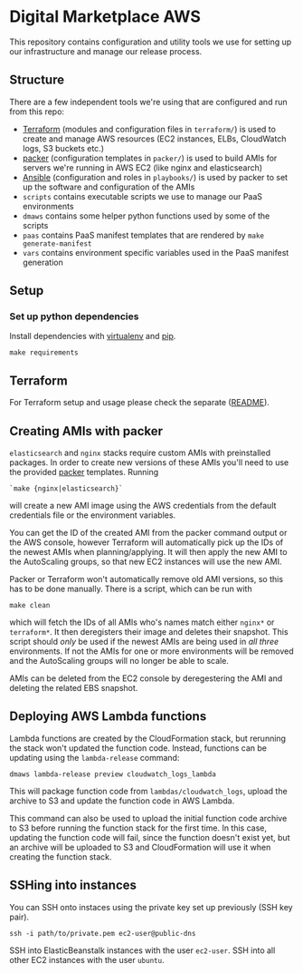 # Digital Marketplace AWS

This repository contains configuration and utility tools we use for setting up our infrastructure
and manage our release process.

## Structure

There are a few independent tools we're using that are configured and run from this repo:

* [Terraform](https://www.terraform.io/) (modules and configuration files in `terraform/`) is used
  to create and manage AWS resources (EC2 instances, ELBs, CloudWatch logs, S3 buckets etc.)
* [packer](https://www.packer.io/) (configuration templates in `packer/`) is used to build AMIs
  for servers we're running in AWS EC2 (like nginx and elasticsearch)
* [Ansible](https://docs.ansible.com/ansible/index.html) (configuration and roles in `playbooks/`) is
  used by packer to set up the software and configuration of the AMIs
* `scripts` contains executable scripts we use to manage our PaaS environments
* `dmaws` contains some helper python functions used by some of the scripts
* `paas` contains PaaS manifest templates that are rendered by `make generate-manifest`
* `vars` contains environment specific variables used in the PaaS manifest generation

## Setup

### Set up python dependencies
Install dependencies with [virtualenv](https://virtualenv.pypa.io/en/latest/)
and [pip](https://pip.pypa.io/en/latest/installing.html).

```
make requirements
```

## Terraform

For Terraform setup and usage please check the separate ([README](terraform/README.md)).

## Creating AMIs with packer

`elasticsearch` and `nginx` stacks require custom AMIs with preinstalled packages.
In order to create new versions of these AMIs you'll need to use the provided
[packer](https://www.packer.io) templates. Running

    `make {nginx|elasticsearch}`

will create a new AMI image using the AWS credentials from the default credentials file
or the environment variables.

You can get the ID of the created AMI from the packer command output or the AWS console,
however Terraform will automatically pick up the IDs of the newest AMIs when planning/applying.
It will then apply the new AMI to the AutoScaling groups, so that new EC2 instances will use the new AMI.

Packer or Terraform won't automatically remove old AMI versions, so this has to be
done manually. There is a script, which can be run with

  `make clean`

which will fetch the IDs of all AMIs who's names match either `nginx*` or `terraform*`. It then
deregisters their image and deletes their snapshot. This script should *only* be used if the newest
AMIs are being used in *all three* environments. If not the AMIs for one or more environments will be
removed and the AutoScaling groups will no longer be able to scale.

AMIs can be deleted from the EC2 console by deregestering the AMI and
deleting the related EBS snapshot.

## Deploying AWS Lambda functions

Lambda functions are created by the CloudFormation stack, but rerunning the stack won't updated
the function code. Instead, functions can be updating using the `lambda-release` command:

```
dmaws lambda-release preview cloudwatch_logs_lambda
```

This will package function code from `lambdas/cloudwatch_logs`, upload the archive to S3 and update
the function code in AWS Lambda.

This command can also be used to upload the initial function code archive to S3 before running the
function stack for the first time. In this case, updating the function code will fail, since the
function doesn't exist yet, but an archive will be uploaded to S3 and CloudFormation will use it
when creating the function stack.

## SSHing into instances

You can SSH onto instaces using the private key set up previously (SSH key pair).

```
ssh -i path/to/private.pem ec2-user@public-dns
```

SSH into ElasticBeanstalk instances with the user `ec2-user`.
SSH into all other EC2 instances with the user `ubuntu`.
